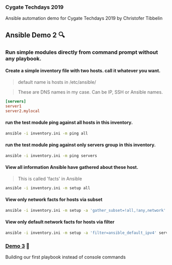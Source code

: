 ### Cygate Techdays 2019
Ansible automation demo for Cygate Techdays 2019 by Christofer Tibbelin

## Ansible Demo 2 :mag:

### Run simple modules directly from command prompt without any playbook.

#### Create a simple inventory file with two hosts. call it whatever you want.
> default name is hosts in /etc/ansible/

> These are DNS names in my case. Can be IP, SSH or Ansible names.
```INI
[servers]
server1
server2.mylocal
```

#### run the test module ping against all hosts in this inventory.
```sh
ansible -i inventory.ini -m ping all
```

#### run the test module ping against only servers group in this inventory.
```sh
ansible -i inventory.ini -m ping servers
```

#### View all information Ansible have gathered about these host.
>  This is called 'facts' in Ansible
```sh
ansible -i inventory.ini -m setup all
```

#### View only network facts for hosts via subset
```sh
ansible -i inventory.ini -m setup -a 'gather_subset=!all,!any,network' servers
```

#### View only default network facts for hosts via filter
```sh
ansible -i inventory.ini -m setup -a 'filter=ansible_default_ipv4' servers
```

### [Demo 3](../demo3/) :book:
Building our first playbook instead of console commands
